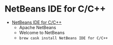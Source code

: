 # NetBeans IDE for C/C++
- [NetBeans IDE for C/C++](https://netbeans.org/)
  -  Apache NetBeans
  - Welcome to NetBeans
  - `brew cask install NetBeans IDE for C/C++`
